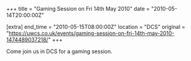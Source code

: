 +++
title = "Gaming Session on Fri 14th May 2010"
date = "2010-05-14T20:00:00Z"

[extra]
end_time = "2010-05-15T08:00:00Z"
location = "DCS"
original = "https://uwcs.co.uk/events/gaming-session-on-fri-14th-may-2010-1474489037218/"
+++

Come join us in DCS for a gaming session.

